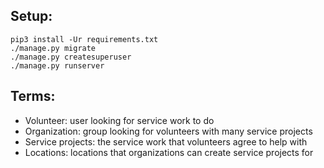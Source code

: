 
## Setup:

```
pip3 install -Ur requirements.txt
./manage.py migrate
./manage.py createsuperuser
./manage.py runserver
```

## Terms:
* Volunteer:  user looking for service work to do
* Organization: group looking for volunteers with many service projects
* Service projects: the service work that volunteers agree to help with
* Locations: locations that organizations can create service projects for
